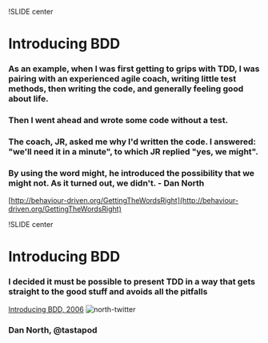 !SLIDE center

# Introducing BDD

### As an example, when I was first getting to grips with TDD, I was pairing with an experienced agile coach, writing little test methods, then writing the code, and generally feeling good about life.

### Then I went ahead and wrote some code without a test.

### The coach, JR, asked me why I'd written the code. I answered: "we'll need it in a minute", to which JR replied __"yes, we might"__.

### By using the word __might__, he introduced the possibility that we __might not__. As it turned out, we didn't. - Dan North

[http://behaviour-driven.org/GettingTheWordsRight](http://behaviour-driven.org/GettingTheWordsRight)

!SLIDE center

# Introducing BDD
### I decided it must be possible to present TDD in a way that gets straight to the good stuff and avoids all the pitfalls ###
[Introducing BDD, 2006](http://dannorth.net/introducing-bdd/)
![north-twitter](north-twitter.jpg)
### Dan North, @tastapod ###